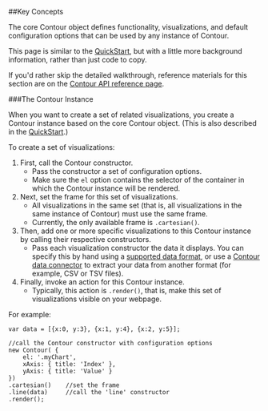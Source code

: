 ##Key Concepts

The core Contour object defines functionality, visualizations, and default configuration options that can be used by any instance of Contour.

This page is similar to the [QuickStart](#quickstart), but with a little more background information, rather than just code to copy.

If you'd rather skip the detailed walkthrough, reference materials for this section are on the [Contour API reference page](#contour).

###The Contour Instance

When you want to create a set of related visualizations, you create a Contour instance based on the core Contour object. (This is also described in the [QuickStart](#quickstart).)

To create a set of visualizations:

1. First, call the Contour constructor. 
	* Pass the constructor a set of configuration options. 
	* Make sure the `el` option contains the selector of the container in which the Contour instance will be rendered. 
2. Next, set the frame for this set of visualizations. 
	* All visualizations in the same set (that is, all visualizations in the same instance of Contour) must use the same frame.
	* Currently, the only available frame is `.cartesian()`.
3. Then, add one or more specific visualizations to this Contour instance by calling their respective constructors. 
	* Pass each visualization constructor the data it displays. You can specify this by hand using a [supported data format](#supported_data_formats), or use a [Contour data connector](#data-connectors) to extract your data from another format (for example, CSV or TSV files).
4. Finally, invoke an action for this Contour instance. 
	* Typically, this action is `.render()`, that is, make this set of visualizations visible on your webpage.

For example:

	var data = [{x:0, y:3}, {x:1, y:4}, {x:2, y:5}];
	
	//call the Contour constructor with configuration options
	new Contour( { 
		el: '.myChart',
		xAxis: { title: 'Index' },
		yAxis: { title: 'Value' }
	})
	.cartesian() 	//set the frame
	.line(data)  	//call the 'line' constructor
	.render();


